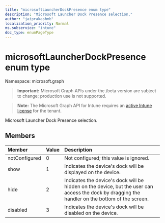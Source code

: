 ```yaml
---
title: "microsoftLauncherDockPresence enum type"
description: "Microsoft Launcher Dock Presence selection."
author: "jaiprakashmb"
localization_priority: Normal
ms.subservice: "intune"
doc_type: enumPageType
---
```


# microsoftLauncherDockPresence enum type

Namespace: microsoft.graph

> **Important:** Microsoft Graph APIs under the /beta version are subject to change; production use is not supported.

> **Note:** The Microsoft Graph API for Intune requires an [active Intune license](https://go.microsoft.com/fwlink/?linkid=839381) for the tenant.

Microsoft Launcher Dock Presence selection.

## Members
|Member|Value|Description|
|:---|:---|:---|
|notConfigured|0|Not configured; this value is ignored.|
|show|1|Indicates the device's dock will be displayed on the device.|
|hide|2|Indicates the device's dock will be hidden on the device, but the user can access the dock by dragging the handler on the bottom of the screen.|
|disabled|3|Indicates the device's dock will be disabled on the device.|
